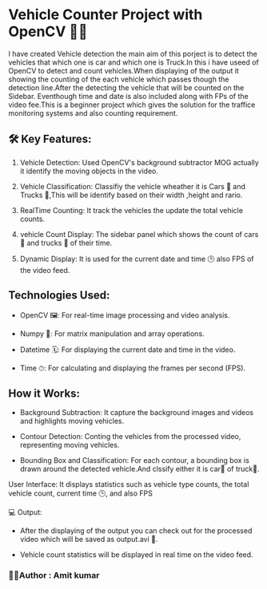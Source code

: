 
# Vehicle Counter Project with OpenCV 🚗🚚

I have created Vehicle detection the main aim of this porject is to detect the vehicles that which one is car and which one is Truck.In this i have useed of OpenCV to detect and count vehicles.When displaying of the output it showing the counting of the each vehicle which passes though the detection line.After the detecting the vehicle that will be counted on the Sidebar. Eventhough time and date is also included along with FPs of the video fee.This is a beginner project which gives the solution for the traffice monitoring systems and also counting requirement.

## 🛠 Key Features:

1. Vehicle Detection: Used OpenCV's background subtractor MOG actually it identify the  moving objects in the video.

2. Vehicle Classification: Classifiy the vehicle wheather it is Cars 🚗 and Trucks 🚚,This will be identify based on their width ,height and rario.

3. RealTime Counting: It track the vehicles the update the total vehicle counts.

4. vehicle Count Display: The sidebar panel which shows the count of cars 🚗 and trucks 🚚 of their time.

5. Dynamic Display: It is used for the current date and time 🕒 also FPS of the video feed.


## Technologies Used:

- OpenCV 🖼: For real-time image processing and video analysis.

- Numpy 🔢: For matrix manipulation and array operations.

- Datetime 🗓: For displaying the current date and time in the video.

- Time ⏱: For calculating and displaying the frames per second (FPS).


## How it Works:

- Background Subtraction: It capture the background images and videos and  highlights moving vehicles.

- Contour Detection: Conting the vehicles from the processed video, representing moving vehicles.

- Bounding Box and Classification: For each contour, a bounding box is drawn around the detected vehicle.And clssify either it is car🚗 of truck🚚.
 
 User Interface: It displays  statistics such as vehicle type counts, the total vehicle count, current time 🕒, and also FPS 

💻 Output:

- After the displaying of the output you can check out for the  processed video which will be saved as output.avi 🎥.

- Vehicle count statistics will be displayed in real time on the video feed.


### 🙋‍♂️Author : Amit kumar
